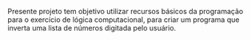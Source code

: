 Presente projeto tem objetivo utilizar recursos básicos da programação para o exercício de lógica computacional,
para criar um programa que inverta uma lista de números digitada pelo usuário.
